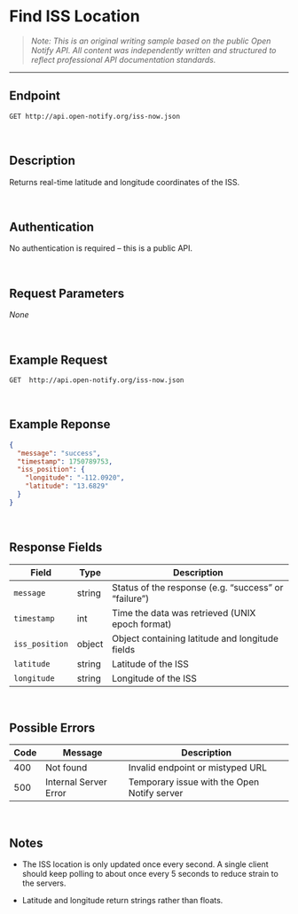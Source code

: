 # Find ISS Location
>*Note:  This is an original writing sample based on the public Open Notify API. All content was independently written and structured to reflect professional API documentation standards.*

---

## Endpoint

`GET http://api.open-notify.org/iss-now.json`

<br>

## Description

Returns real-time latitude and longitude coordinates of the ISS.

<br>

## Authentication

No authentication is required – this is a public API.

<br>

## Request Parameters

_None_

<br>

## Example Request
```http
GET  http://api.open-notify.org/iss-now.json
```
<br>

## Example Reponse

```json
{
  "message": "success",
  "timestamp": 1750789753,
  "iss_position": {
    "longitude": "-112.0920",
    "latitude": "13.6829"
  }
}
```

<br>

## Response Fields

| Field        | Type    | Description                                                    |
|--------------|---------|----------------------------------------------------------------|
| `message`    | string  | Status of the response (e.g. “success” or “failure”)           |
| `timestamp`  | int     | Time the data was retrieved (UNIX epoch format)                |
| `iss_position` | object | Object containing latitude and longitude fields                |
| `latitude`   | string  | Latitude of the ISS                                            |
| `longitude`  | string  | Longitude of the ISS                                           |

<br>

## Possible Errors
| Code | Message  | Description|
|--------|--------|-----------|
|400 | Not found | Invalid endpoint or mistyped URL |
|500 | Internal Server Error | Temporary issue with the Open Notify server

<br>

## Notes
- The ISS location is only updated once every second.  A single client should keep polling to about once every 5 seconds to reduce strain to the servers.

- Latitude and longitude return strings rather than floats.

